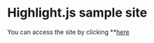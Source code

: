 # Highlight.js sample site

You can access the site by clicking **[here](https://sandenbergmelo.github.io/Highlight.js-sample-site/)
